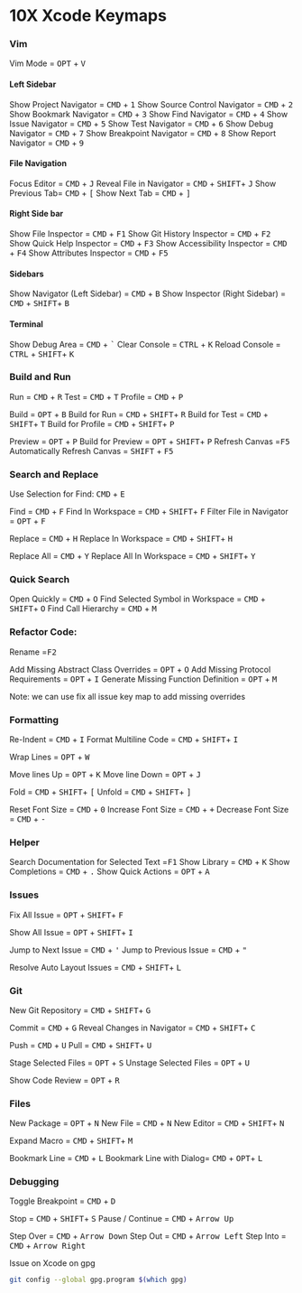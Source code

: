 # 10X Xcode Keymaps

### Vim 
Vim Mode = <kbd>OPT</kbd> + <kbd>V</kbd>

#### Left Sidebar
Show Project Navigator = <kbd>CMD</kbd> + <kbd>1</kbd>
Show Source Control Navigator = <kbd>CMD</kbd> + <kbd>2</kbd>
Show Bookmark Navigator = <kbd>CMD</kbd> + <kbd>3</kbd>
Show Find Navigator = <kbd>CMD</kbd> + <kbd>4</kbd>
Show Issue Navigator = <kbd>CMD</kbd> + <kbd>5</kbd>
Show Test Navigator = <kbd>CMD</kbd> + <kbd>6</kbd>
Show Debug Navigator = <kbd>CMD</kbd> + <kbd>7</kbd>
Show Breakpoint Navigator = <kbd>CMD</kbd> + <kbd>8</kbd>
Show Report Navigator = <kbd>CMD</kbd> + <kbd>9</kbd>

#### File Navigation

Focus Editor = <kbd>CMD</kbd> + <kbd>J</kbd>
Reveal File in Navigator = <kbd>CMD</kbd> + <kbd>SHIFT</kbd>+ <kbd>J</kbd>
Show Previous Tab= <kbd>CMD</kbd> + <kbd>[</kbd>
Show Next Tab = <kbd>CMD</kbd> + <kbd>]</kbd>

#### Right Side bar
Show File Inspector = <kbd>CMD</kbd> + <kbd>F1</kbd>
Show Git History Inspector = <kbd>CMD</kbd> + <kbd>F2</kbd>
Show Quick Help Inspector = <kbd>CMD</kbd> + <kbd>F3</kbd>
Show Accessibility Inspector = <kbd>CMD</kbd> + <kbd>F4</kbd>
Show Attributes Inspector = <kbd>CMD</kbd> + <kbd>F5</kbd>

#### Sidebars
Show Navigator (Left Sidebar) =  <kbd>CMD</kbd> + <kbd>B</kbd>
Show Inspector (Right Sidebar) = <kbd>CMD</kbd> + <kbd>SHIFT</kbd>+ <kbd>B</kbd>

#### Terminal
Show Debug Area =  <kbd>CMD</kbd> + <kbd>`</kbd>
Clear Console =  <kbd>CTRL</kbd> + <kbd>K</kbd>
Reload Console = <kbd>CTRL</kbd> + <kbd>SHIFT</kbd>+ <kbd>K</kbd>
### Build and Run

Run = <kbd>CMD</kbd> + <kbd>R</kbd>
Test = <kbd>CMD</kbd> + <kbd>T</kbd>
Profile = <kbd>CMD</kbd> + <kbd>P</kbd>

Build = <kbd>OPT</kbd> + <kbd>B</kbd>
Build for Run = <kbd>CMD</kbd> + <kbd>SHIFT</kbd>+ <kbd>R</kbd>
Build for Test = <kbd>CMD</kbd> + <kbd>SHIFT</kbd>+ <kbd>T</kbd>
Build for Profile = <kbd>CMD</kbd> + <kbd>SHIFT</kbd>+ <kbd>P</kbd>

Preview = <kbd>OPT</kbd> + <kbd>P</kbd>
Build for Preview = <kbd>OPT</kbd> + <kbd>SHIFT</kbd>+ <kbd>P</kbd>
Refresh Canvas =<kbd>F5</kbd>
Automatically Refresh Canvas = <kbd>SHIFT</kbd> + <kbd>F5</kbd>

### Search and Replace

Use Selection for Find:  <kbd>CMD</kbd> + <kbd>E</kbd>

Find = <kbd>CMD</kbd> + <kbd>F</kbd>
Find In Workspace = <kbd>CMD</kbd> + <kbd>SHIFT</kbd>+ <kbd>F</kbd>
Filter File in Navigator = <kbd>OPT</kbd> + <kbd>F</kbd>

Replace = <kbd>CMD</kbd> + <kbd>H</kbd>
Replace In Workspace = <kbd>CMD</kbd> + <kbd>SHIFT</kbd>+ <kbd>H</kbd>

Replace All = <kbd>CMD</kbd> + <kbd>Y</kbd>
Replace All In Workspace = <kbd>CMD</kbd> + <kbd>SHIFT</kbd>+ <kbd>Y</kbd>


### Quick Search

Open Quickly = <kbd>CMD</kbd> + <kbd>O</kbd>
Find Selected Symbol in Workspace = <kbd>CMD</kbd> + <kbd>SHIFT</kbd>+ <kbd>O</kbd>
Find Call Hierarchy = <kbd>CMD</kbd> + <kbd>M</kbd>


### Refactor Code:

Rename =<kbd>F2</kbd>

Add Missing Abstract Class Overrides = <kbd>OPT</kbd> + <kbd>O</kbd>
Add Missing Protocol Requirements = <kbd>OPT</kbd> + <kbd>I</kbd>
Generate Missing Function Definition = <kbd>OPT</kbd> + <kbd>M</kbd>

Note: we can use fix all issue key map to add missing overrides

### Formatting

Re-Indent = <kbd>CMD</kbd> + <kbd>I</kbd>
Format Multiline Code =  <kbd>CMD</kbd> + <kbd>SHIFT</kbd>+ <kbd>I</kbd>

Wrap Lines = <kbd>OPT</kbd> + <kbd>W</kbd>

Move lines Up = <kbd>OPT</kbd> + <kbd>K</kbd>
Move line Down = <kbd>OPT</kbd> + <kbd>J</kbd>

Fold = <kbd>CMD</kbd> + <kbd>SHIFT</kbd>+ <kbd>[</kbd>
Unfold = <kbd>CMD</kbd> + <kbd>SHIFT</kbd>+ <kbd>]</kbd>

Reset Font Size = <kbd>CMD</kbd> + <kbd>0</kbd>
Increase Font Size = <kbd>CMD</kbd> + <kbd>+</kbd>
Decrease Font Size = <kbd>CMD</kbd> + <kbd>-</kbd>



### Helper
Search Documentation for Selected Text =<kbd>F1</kbd>
Show Library = <kbd>CMD</kbd> + <kbd>K</kbd>
Show Completions = <kbd>CMD</kbd> + <kbd>.</kbd>
Show Quick Actions = <kbd>OPT</kbd> + <kbd>A</kbd>







### Issues

Fix All Issue = <kbd>OPT</kbd> + <kbd>SHIFT</kbd>+ <kbd>F</kbd>

Show All Issue =  <kbd>OPT</kbd> + <kbd>SHIFT</kbd>+ <kbd>I</kbd>

Jump to Next Issue = <kbd>CMD</kbd> + <kbd>'</kbd>
Jump to Previous Issue = <kbd>CMD</kbd> + <kbd>"</kbd>

Resolve Auto Layout Issues = <kbd>CMD</kbd> + <kbd>SHIFT</kbd>+ <kbd>L</kbd>


### Git
New Git Repository = <kbd>CMD</kbd> + <kbd>SHIFT</kbd>+ <kbd>G</kbd>

Commit = <kbd>CMD</kbd> + <kbd>G</kbd>
Reveal Changes in Navigator = <kbd>CMD</kbd> + <kbd>SHIFT</kbd>+ <kbd>C</kbd>

Push = <kbd>CMD</kbd> + <kbd>U</kbd>
Pull = <kbd>CMD</kbd> + <kbd>SHIFT</kbd>+ <kbd>U</kbd>

Stage Selected Files = <kbd>OPT</kbd> + <kbd>S</kbd>
Unstage Selected Files = <kbd>OPT</kbd> + <kbd>U</kbd>

Show Code Review = <kbd>OPT</kbd> + <kbd>R</kbd>


### Files

New Package = <kbd>OPT</kbd> + <kbd>N</kbd>
New File = <kbd>CMD</kbd> + <kbd>N</kbd>
New Editor = <kbd>CMD</kbd> + <kbd>SHIFT</kbd>+ <kbd>N</kbd>

Expand Macro = <kbd>CMD</kbd> + <kbd>SHIFT</kbd>+ <kbd>M</kbd>


Bookmark Line = <kbd>CMD</kbd> + <kbd>L</kbd>
Bookmark Line with Dialog= <kbd>CMD</kbd> + <kbd>OPT</kbd>+ <kbd>L</kbd>


### Debugging
Toggle Breakpoint = <kbd>CMD</kbd> + <kbd>D</kbd>

Stop = <kbd>CMD</kbd> + <kbd>SHIFT</kbd>+ <kbd>S</kbd>
Pause / Continue = <kbd>CMD</kbd> + <kbd>Arrow Up</kbd>

Step Over = <kbd>CMD</kbd> + <kbd>Arrow Down</kbd>
Step Out = <kbd>CMD</kbd> + <kbd>Arrow Left</kbd>
Step Into = <kbd>CMD</kbd> + <kbd>Arrow Right</kbd>


Issue on Xcode on gpg

```sh
git config --global gpg.program $(which gpg)
```



